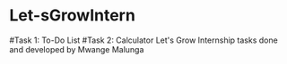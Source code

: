 # Let-sGrowIntern
#Task 1: To-Do List
#Task 2: Calculator
Let's Grow Internship tasks done and developed by Mwange Malunga
